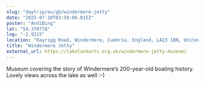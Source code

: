```yaml
---
slug: "daytrip/eu/gb/windermere-jetty"
date: "2025-07-10T03:58:06.815Z"
poster: "AndiBing"
lat: "54.370778"
lng: "-2.9215"
location: "Rayrigg Road, Windermere, Cumbria, England, LA23 1BN, United Kingdom"
title: "Windermere Jetty"
external_url: https://lakelandarts.org.uk/windermere-jetty-museum/
---
```

Museum covering the story of Windermere’s 200-year-old boating history. Lovely views across the lake as well :-)